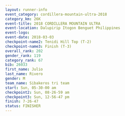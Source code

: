 ```yaml
---
layout: runner-info 
event_category: cordillera-mountain-ultra-2018 
category_km: 26K 
event-title: 2018 CORDILLERA MOUNTAIN ULTRA 
event-location: Dalupirip Itogon Benguet Philippines 
event-logo: 
event-date: 2018-03-03 
checkpoint-name2: Tenidi Hill Top (T-2) 
checkpoint-name3: Finish (T-3) 
overall_rank: 202
gender_rank: 119
category_rank: 67
bib: 26033
first_name: Julio
last_name: Rivero
gender: M
team_name: Sibakeros tri team
start: Sun, 05-30-00 am
checkpoint2: Sun, 08-26-59 am
checkpoint3: Sun, 12-56-47 pm
finish: 7-26-47
status: FINISHER
---
```

